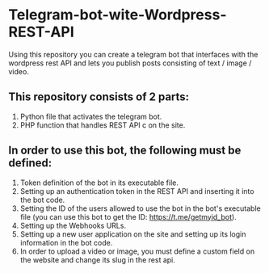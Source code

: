 # Telegram-bot-wite-Wordpress-REST-API
Using this repository you can create a telegram bot that interfaces with the wordpress rest API and lets you publish posts consisting of text / image / video.

## This repository consists of 2 parts:
1. Python file that activates the telegram bot.
2. PHP function that handles REST API c on the site.

## In order to use this bot, the following must be defined:
1. Token definition of the bot in its executable file.
2. Setting up an authentication token in the REST API and inserting it into the bot code.
3. Setting the ID of the users allowed to use the bot in the bot's executable file (you can use this bot to get the ID: https://t.me/getmyid_bot).
4. Setting up the Webhooks URLs.
5. Setting up a new user application on the site and setting up its login information in the bot code.
6. In order to upload a video or image, you must define a custom field on the website and change its slug in the rest api.
